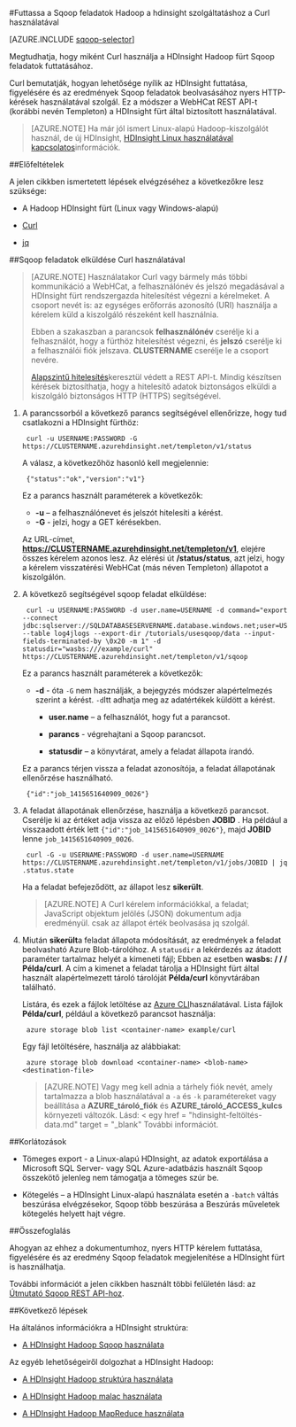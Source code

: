 <properties
   pageTitle="A HDInsight Curl Hadoop Sqoop használata |} Microsoft Azure"
   description="Megtudhatja, hogy miként távolról elküldése Curl használatával HDInsight Sqoop feladatokat."
   services="hdinsight"
   documentationCenter=""
   authors="mumian"
   manager="jhubbard"
   editor="cgronlun"
    tags="azure-portal"/>

<tags
   ms.service="hdinsight"
   ms.devlang="na"
   ms.topic="article"
   ms.tgt_pltfrm="na"
   ms.workload="big-data"
   ms.date="10/21/2016"
   ms.author="jgao"/>

#<a name="run-sqoop-jobs-with-hadoop-in-hdinsight-with-curl"></a>Futtassa a Sqoop feladatok Hadoop a hdinsight szolgáltatáshoz a Curl használatával

[AZURE.INCLUDE [sqoop-selector](../../includes/hdinsight-selector-use-sqoop.md)]

Megtudhatja, hogy miként Curl használja a HDInsight Hadoop fürt Sqoop feladatok futtatásához.

Curl bemutatják, hogyan lehetősége nyílik az HDInsight futtatása, figyelésére és az eredmények Sqoop feladatok beolvasásához nyers HTTP-kérések használatával szolgál. Ez a módszer a WebHCat REST API-t (korábbi nevén Templeton) a HDInsight fürt által biztosított használatával.

> [AZURE.NOTE] Ha már jól ismert Linux-alapú Hadoop-kiszolgálót használ, de új HDInsight, [HDInsight Linux használatával kapcsolatos](hdinsight-hadoop-linux-information.md)információk.

##<a name="prerequisites"></a>Előfeltételek

A jelen cikkben ismertetett lépések elvégzéséhez a következőkre lesz szüksége:

* A Hadoop HDInsight fürt (Linux vagy Windows-alapú)

* [Curl](http://curl.haxx.se/)

* [jq](http://stedolan.github.io/jq/)

##<a name="submit-sqoop-jobs-by-using-curl"></a>Sqoop feladatok elküldése Curl használatával

> [AZURE.NOTE] Használatakor Curl vagy bármely más többi kommunikáció a WebHCat, a felhasználónév és jelszó megadásával a HDInsight fürt rendszergazda hitelesítést végezni a kérelmeket. A csoport nevét is: az egységes erőforrás azonosító (URI) használja a kérelem küld a kiszolgáló részeként kell használnia.
>
> Ebben a szakaszban a parancsok **felhasználónév** cserélje ki a felhasználót, hogy a fürthöz hitelesítést végezni, és **jelszó** cserélje ki a felhasználói fiók jelszava. **CLUSTERNAME** cserélje le a csoport nevére.
>
> [Alapszintű hitelesítés](http://en.wikipedia.org/wiki/Basic_access_authentication)keresztül védett a REST API-t. Mindig készítsen kérések biztosíthatja, hogy a hitelesítő adatok biztonságos elküldi a kiszolgáló biztonságos HTTP (HTTPS) segítségével.

1. A parancssorból a következő parancs segítségével ellenőrizze, hogy tud csatlakozni a HDInsight fürthöz:

        curl -u USERNAME:PASSWORD -G https://CLUSTERNAME.azurehdinsight.net/templeton/v1/status

    A válasz, a következőhöz hasonló kell megjelennie:

        {"status":"ok","version":"v1"}

    Ez a parancs használt paraméterek a következők:

    * **-u** – a felhasználónevet és jelszót hitelesíti a kérést.
    * **-G** - jelzi, hogy a GET kérésekben.

    Az URL-címet, **https://CLUSTERNAME.azurehdinsight.net/templeton/v1**, elejére összes kérelem azonos lesz. Az elérési út **/status/status**, azt jelzi, hogy a kérelem visszatérési WebHCat (más néven Templeton) állapotot a kiszolgálón. 

2. A következő segítségével sqoop feladat elküldése:


        curl -u USERNAME:PASSWORD -d user.name=USERNAME -d command="export --connect jdbc:sqlserver://SQLDATABASESERVERNAME.database.windows.net;user=USERNAME@SQLDATABASESERVERNAME;password=PASSWORD;database=SQLDATABASENAME --table log4jlogs --export-dir /tutorials/usesqoop/data --input-fields-terminated-by \0x20 -m 1" -d statusdir="wasbs:///example/curl" https://CLUSTERNAME.azurehdinsight.net/templeton/v1/sqoop

    Ez a parancs használt paraméterek a következők:

    * **-d** - óta `-G` nem használják, a bejegyzés módszer alapértelmezés szerint a kérést. `-d`Itt adhatja meg az adatértékek küldött a kérést.

        * **user.name** – a felhasználót, hogy fut a parancsot.

        * **parancs** - végrehajtani a Sqoop parancsot.

        * **statusdir** – a könyvtárat, amely a feladat állapota írandó.

    Ez a parancs térjen vissza a feladat azonosítója, a feladat állapotának ellenőrzése használható.

        {"id":"job_1415651640909_0026"}

3. A feladat állapotának ellenőrzése, használja a következő parancsot. Cserélje ki az értéket adja vissza az előző lépésben **JOBID** . Ha például a visszaadott érték lett `{"id":"job_1415651640909_0026"}`, majd **JOBID** lenne `job_1415651640909_0026`.

        curl -G -u USERNAME:PASSWORD -d user.name=USERNAME https://CLUSTERNAME.azurehdinsight.net/templeton/v1/jobs/JOBID | jq .status.state

    Ha a feladat befejeződött, az állapot lesz **sikerült**.

    > [AZURE.NOTE] A Curl kérelem információkkal, a feladat; JavaScript objektum jelölés (JSON) dokumentum adja eredményül. csak az állapot érték beolvasása jq szolgál.

4. Miután **sikerült**a feladat állapota módosítását, az eredmények a feladat beolvasható Azure Blob-tárolóhoz. A `statusdir` a lekérdezés az átadott paraméter tartalmaz helyét a kimeneti fájl; Ebben az esetben **wasbs: / / / Példa/curl**. A cím a kimenet a feladat tárolja a HDInsight fürt által használt alapértelmezett tároló tárolóját **Példa/curl** könyvtárában található.

    Listára, és ezek a fájlok letöltése az [Azure CLI](../xplat-cli-install.md)használatával. Lista fájlok **Példa/curl**, például a következő parancsot használja:

        azure storage blob list <container-name> example/curl

    Egy fájl letöltésére, használja az alábbiakat:

        azure storage blob download <container-name> <blob-name> <destination-file>

    > [AZURE.NOTE] Vagy meg kell adnia a tárhely fiók nevét, amely tartalmazza a blob használatával a `-a` és `-k` paramétereket vagy beállítása a **AZURE\_tároló\_fiók** és **AZURE\_tároló\_ACCESS\_kulcs** környezeti változók. Lásd: < egy href = "hdinsight-feltöltés-data.md" target = "_blank" További információt.

##<a name="limitations"></a>Korlátozások

* Tömeges export - a Linux-alapú HDInsight, az adatok exportálása a Microsoft SQL Server- vagy SQL Azure-adatbázis használt Sqoop összekötő jelenleg nem támogatja a tömeges szúr be.

* Kötegelés – a HDInsight Linux-alapú használata esetén a `-batch` váltás beszúrása elvégzésekor, Sqoop több beszúrása a Beszúrás műveletek kötegelés helyett hajt végre.

##<a name="summary"></a>Összefoglalás

Ahogyan az ehhez a dokumentumhoz, nyers HTTP kérelem futtatása, figyelésére és az eredmény Sqoop feladatok megjelenítése a HDInsight fürt is használhatja.

További információt a jelen cikkben használt többi felületén lásd: az <a href="https://sqoop.apache.org/docs/1.99.3/RESTAPI.html" target="_blank">Útmutató Sqoop REST API-hoz</a>.

##<a name="next-steps"></a>Következő lépések

Ha általános információkra a HDInsight struktúra:

* [A HDInsight Hadoop Sqoop használata](hdinsight-use-sqoop.md)

Az egyéb lehetőségeiről dolgozhat a HDInsight Hadoop:

* [A HDInsight Hadoop struktúra használata](hdinsight-use-hive.md)

* [A HDInsight Hadoop malac használata](hdinsight-use-pig.md)

* [A HDInsight Hadoop MapReduce használata](hdinsight-use-mapreduce.md)

[hdinsight-sdk-documentation]: http://msdnstage.redmond.corp.microsoft.com/library/dn479185.aspx

[azure-purchase-options]: http://azure.microsoft.com/pricing/purchase-options/
[azure-member-offers]: http://azure.microsoft.com/pricing/member-offers/
[azure-free-trial]: http://azure.microsoft.com/pricing/free-trial/

[apache-tez]: http://tez.apache.org
[apache-hive]: http://hive.apache.org/
[apache-log4j]: http://en.wikipedia.org/wiki/Log4j
[hive-on-tez-wiki]: https://cwiki.apache.org/confluence/display/Hive/Hive+on+Tez
[import-to-excel]: http://azure.microsoft.com/documentation/articles/hdinsight-connect-excel-power-query/


[hdinsight-use-oozie]: hdinsight-use-oozie.md
[hdinsight-analyze-flight-data]: hdinsight-analyze-flight-delay-data.md




[hdinsight-provision]: hdinsight-provision-clusters.md
[hdinsight-submit-jobs]: hdinsight-submit-hadoop-jobs-programmatically.md
[hdinsight-upload-data]: hdinsight-upload-data.md

[powershell-here-strings]: http://technet.microsoft.com/library/ee692792.aspx


